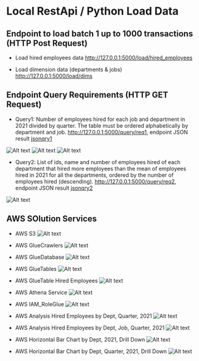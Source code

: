 # Local RestApi / Python Load Data

## Endpoint to load batch 1 up to 1000 transactions (HTTP Post Request)

* Load hired employees data 
http://127.0.0.1:5000/load/hired_employees

* Load dimension data (departments & jobs)
http://127.0.0.1:5000/load/dims

## Endpoint Query Requirements (HTTP GET Request)

* Query1: Number of employees hired for each job and department in 2021 divided by quarter. The table must be ordered alphabetically by department and job.
http://127.0.0.1:5000/query/req1, endpoint JSON result [jsonqry1](results_querys_endpoint/qry1.json)

![Alt text](images/qr1.jpg)
![Alt text](images/qr2.jpg)
![Alt text](images/qr3.jpg)

* Query2: List of ids, name and number of employees hired of each department that hired more employees than the mean of employees hired in 2021 for all the departments, ordered by the number of employees hired (descending).
http://127.0.0.1:5000/query/req2, endpoint JSON result [jsonqry2](results_querys_endpoint/qry2.json)

![Alt text](images/qr2_2.jpg)

## AWS SOlution Services

* AWS S3 
![Alt text](aws_solution/s3buckets.jpg)

* AWS GlueCrawlers
![Alt text](aws_solution/GlueCrawlers.jpg)

* AWS GlueDatabase
![Alt text](aws_solution/GlueDatabase.jpg)

* AWS GlueTables
![Alt text](aws_solution/GlueTables.jpg)

* AWS GlueTable Hired Employees
![Alt text](aws_solution/GlueTableHR.jpg)

* AWS Athena Service
![Alt text](aws_solution/AthenaService.jpg)

* AWS IAM_RoleGlue
![Alt text](aws_solution/IAM_RoleGlue.jpg)

* AWS Analysis Hired Employees by Dept, Quarter, 2021
![Alt text](aws_solution/hired_emp_bydept_by_q.jpg)

* AWS Analysis Hired Employees by Dept, Job, Quarter, 2021
![Alt text](aws_solution/hired_emp_bydept_job_by_q.jpg)

* AWS Horizontal Bar Chart by Dept, 2021, Drill Down
![Alt text](aws_solution/analysis2.jpg)

* AWS Horizontal Bar Chart by Dept, Quarter, 2021, Drill Down
![Alt text](aws_solution/analysis21.jpg)